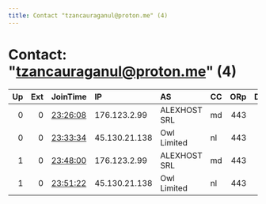 ```yaml
---
title: Contact "tzancauraganul@proton.me" (4)
---
```


# Contact: "tzancauraganul@proton.me" (4)

|   Up |   Ext | JoinTime                                                                                              | IP            | AS           | CC   |   ORp |   Dirp | OS    | Version   | Nickname           |   eFamMembers |
|-----:|------:|:------------------------------------------------------------------------------------------------------|:--------------|:-------------|:-----|------:|-------:|:------|:----------|:-------------------|--------------:|
|    0 |     0 | [23:26:08](https://nusenu.github.io/OrNetStats/w/relay/F6FB13FE46646471E45C92799FE4D263C415D4EF.html) | 176.123.2.99  | ALEXHOST SRL | md   |   443 |      0 | Linux | 0.4.7.13  | AlexandruIoanCuza1 |             1 |
|    0 |     0 | [23:33:34](https://nusenu.github.io/OrNetStats/w/relay/C5EF6E81C0D91A7BAFDF78CA88DE3F9CB6A923EF.html) | 45.130.21.138 | Owl Limited  | nl   |   443 |      0 | Linux | 0.4.7.13  | AlexandruIoanCuza2 |             1 |
|    1 |     0 | [23:48:00](https://nusenu.github.io/OrNetStats/w/relay/95BE2E37605F3AE347B7643488E328BA84A27A0E.html) | 176.123.2.99  | ALEXHOST SRL | md   |   443 |      0 | Linux | 0.4.7.13  | AlexandruIoanCuza1 |             1 |
|    1 |     0 | [23:51:22](https://nusenu.github.io/OrNetStats/w/relay/8A13A042397EA78C22D9EC79731469444DE7904C.html) | 45.130.21.138 | Owl Limited  | nl   |   443 |      0 | Linux | 0.4.7.13  | AlexandruIoanCuza2 |             1 |

